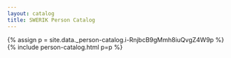 ```yaml
---
layout: catalog
title: SWERIK Person Catalog
---
```

{% assign p = site.data._person-catalog.i-RnjbcB9gMmh8iuQvgZ4W9p %}
{% include person-catalog.html p=p %}

